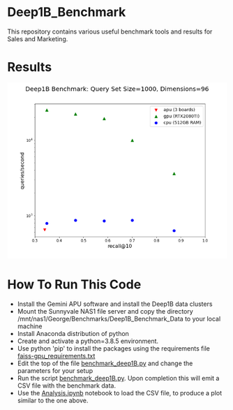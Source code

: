# Deep1B_Benchmark

This repository contains various useful benchmark tools and results for Sales and Marketing.

# Results

![Image of Yaktocat](deep1B_compare.png)

# How To Run This Code

* Install the Gemini APU software and install the Deep1B data clusters
* Mount the Sunnyvale NAS1 file server and copy the directory /mnt/nas1/George/Benchmarks/Deep1B_Benchmark_Data to your local machine
* Install Anaconda distribution of python
* Create and activate a python=3.8.5 environment.
* Use python 'pip' to install the packages using the requirements file [faiss-gpu_requirements.txt](faiss-gpu_requirements.txt)
* Edit the top of the file [benchmark_deep1B.py](benchmark_deep1B.py) and change the parameters for your setup
* Run the script [benchmark_deep1B.py](benchmark_deep1B.py).  Upon completion this will emit a CSV file with the benchmark data.
* Use the [Analysis.ipynb](Analysis.ipynb) notebook to load the CSV file, to produce a plot similar to the one above.
